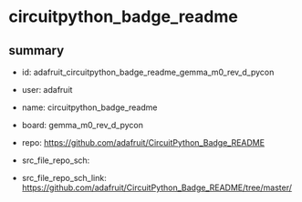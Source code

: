 # circuitpython_badge_readme
 
## summary 
* id: adafruit_circuitpython_badge_readme_gemma_m0_rev_d_pycon
* user: adafruit
* name: circuitpython_badge_readme
* board: gemma_m0_rev_d_pycon
* repo: https://github.com/adafruit/CircuitPython_Badge_README



* src_file_repo_sch: 
* src_file_repo_sch_link: https://github.com/adafruit/CircuitPython_Badge_README/tree/master/




